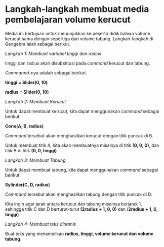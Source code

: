 # Langkah-langkah membuat media pembelajaran volume kerucut

Media ini bertujuan untuk menunjukkan ke peserta didik bahwa volume kerucut sama dengan sepertiga dari volume tabung. Langkah-langkah di Geogebra ialah sebagai berikut.

*Langkah 1: Membuat variabel tinggi dan radius*

tinggi dan radius akan disubstitusi pada *command* kerucut dan tabung.

*Commannd*-nya adalah sebagai berikut.

**tinggi = Slider(0, 10)**

**radius = Slider(0, 10)**



*Langkah 2: Membuat Kerucut*

Untuk dapat membuat kerucut, kita dapat menggunakan *command*  sebagai berikut.

**Cone(A, B, radius)**

*Command* tersebut akan menghasilkan kerucut dengan titik puncak di B.

Untuk membuat titik A, kita akan membuatnya misalnya di titik **(0, 0, 0)**, dan titik B di titik **(0, 0, tinggi)**



*Langkah 3: Membuat Tabung*

Untuk dapat membuat tabung, kita dapat menggunakan *command* sebagai berikut.

**Sylinder(C, D, radius)**

*Command* tersebut akan menghasilkan tabung dengan titik puncak di D.

Kita ingin agar jarak antara kerucut dan tabung misalnya berjarak 1, sehingga titik C dan D berturut-turut **(2radius + 1, 0, 0)** dan (**2radius + 1, 0, tinggi)**



*Langkah 4: Membuat teks dinamis*

Buat teks yang menampilkan **radius, tinggi, volume kerucut dan volume tabung**.



